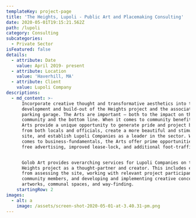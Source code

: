 ```yaml
---
templateKey: project-page
title: 'The Heights, Lupoli - Public Art and Placemaking Consulting'
date: 2020-05-01T19:15:21.562Z
path: /lupoli
category: Consulting
subcategories:
  - Private Sector
isFeatured: false
details:
  - attribute: Date
    value: April 2019- present
  - attribute: Location
    value: 'Haverhill, MA'
  - attribute: Client
    value: Lupoli Company
descriptions:
  - md_content: >-
      Incorporate creative thought and transformative aesthetics into the
      development and build-out of the Heights project and the associated
      parking garage. The Arts are important – both to the impact on the
      community and the bottom line. When it comes to community benefits, the
      Arts provide a unique opportunity to generate pride and project buy-in
      from both locals and officials, create a more beautiful and stimulating
      site, and establish Lupoli Companies as a leader in the sector. When it
      comes to business-fundamentals, the Arts offer prime opportunities for
      free advertising, improved lease-lock, and additional foot-traffic. 


      Golob Art provides overarching services for Lupoli Companies on the
      Heights project as a thought-partner and creator. This includes everything
      from assessing the site, working with relevant project participants and
      community members, and developing and implementing creative concepts for
      artworks, communal spaces, and way-finding.
    startingRow: 2
images:
  - alt: a
    image: /assets/screen-shot-2020-05-01-at-3.40.31-pm.png
---
```


